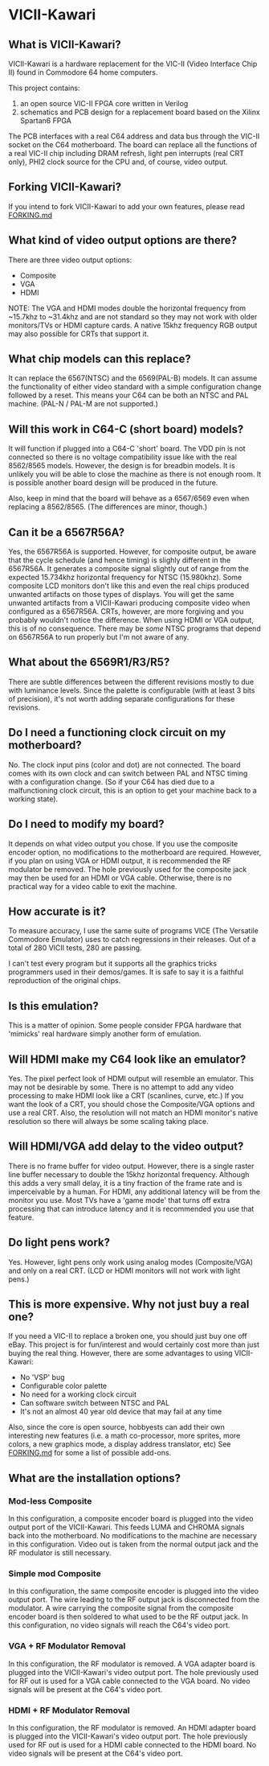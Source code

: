 # VICII-Kawari

## What is VICII-Kawari?
VICII-Kawari is a hardware replacement for the VIC-II (Video Interface Chip II) found in Commodore 64 home computers.

This project contains:

1. an open source VIC-II FPGA core written in Verilog
2. schematics and PCB design for a replacement board based on the Xilinx Spartan6 FPGA

The PCB interfaces with a real C64 address and data bus through the VIC-II socket on the C64 motherboard. The board can replace all the functions of a real VIC-II chip including DRAM refresh, light pen interrupts (real CRT only), PHI2 clock source for the CPU and, of course, video output.

## Forking VICII-Kawari?

If you intend to fork VICII-Kawari to add your own features, please read [FORKING.md](FORKING.md)

## What kind of video output options are there?
There are three video output options:

* Composite
* VGA
* HDMI

NOTE: The VGA and HDMI modes double the horizontal frequency from ~15.7khz to ~31.4khz and are not standard so they may not work with older monitors/TVs or HDMI capture cards.  A native 15khz frequency RGB output may also possible for CRTs that support it.

## What chip models can this replace?
It can replace the 6567(NTSC) and the 6569(PAL-B) models.  It can assume the functionality of either video standard with a simple configuration change followed by a reset. This means your C64 can be both an NTSC and PAL machine.  (PAL-N / PAL-M are not supported.)

## Will this work in C64-C (short board) models?
It will function if plugged into a C64-C 'short' board. The VDD pin is not connected so there is no voltage compatibility issue like with the real 8562/8565 models.  However, the design is for breadbin models.  It is unlikely you will be able to close the machine as there is not enough room.  It is possible another board design will be produced in the future.

Also, keep in mind that the board will behave as a 6567/6569 even when replacing a 8562/8565. (The differences are minor, though.)

## Can it be a 6567R56A?
Yes, the 6567R56A is supported.  However, for composite output, be aware that the cycle schedule (and hence timing) is slighly different in the 6567R56A. It generates a composite signal slightly out of range from the expected 15.734khz horizontal frequency for NTSC (15.980khz). Some composite LCD monitors don't like this and even the real chips produced unwanted artifacts on those types of displays. You will get the same unwanted artifacts from a VICII-Kawari producing composite video when configured as a 6567R56A.  CRTs, however, are more forgiving and you probably wouldn't notice the difference. When using HDMI or VGA output, this is of no consequence. There may be _some_ NTSC programs that depend on 6567R56A to run properly but I'm not aware of any.

## What about the 6569R1/R3/R5?
There are subtle differences between the different revisions mostly to due with luminance levels. Since the palette is configurable (with at least 3 bits of precision), it's not worth adding separate configurations for these revisions.

## Do I need a functioning clock circuit on my motherboard?
No. The clock input pins (color and dot) are not connected. The board comes with its own clock and can switch between PAL and NTSC timing with a configuration change. (So if your C64 has died due to a malfunctioning clock circuit, this is an option to get your machine back to a working state).

## Do I need to modify my board?
It depends on what video output you chose. If you use the composite encoder option, no modifications to the motherboard are required.  However, if you plan on using VGA or HDMI output, it is recommended the RF modulator be removed. The hole previously used for the composite jack may then be used for an HDMI or VGA cable. Otherwise, there is no practical way for a video cable to exit the machine.

## How accurate is it?
To measure accuracy, I use the same suite of programs VICE (The Versatile Commodore Emulator) uses to catch regressions in their releases.  Out of a total of 280 VICII tests, 280 are passing.

I can't test every program but it supports all the graphics tricks programmers used in their demos/games. It is safe to say it is a faithful reproduction of the original chips.

## Is this emulation?
This is a matter of opinion. Some people consider FPGA hardware that 'mimicks' real hardware simply another form of emulation.

## Will HDMI make my C64 look like an emulator?
Yes. The pixel perfect look of HDMI output will resemble an emulator. This may not be desirable by some. There is no attempt to add any video processing to make HDMI look like a CRT (scanlines, curve, etc.)  If you want the look of a CRT, you should chose the Composite/VGA options and use a real CRT.  Also, the resolution will not match an HDMI monitor's native resolution so there will always be some scaling taking place.

## Will HDMI/VGA add delay to the video output?
There is no frame buffer for video output. However, there is a single raster line buffer necessary to double the 15khz horizontal frequency. Although this adds a very small delay, it is a tiny fraction of the frame rate and is imperceivable by a human. For HDMI, any additional latency will be from the monitor you use. Most TVs have a 'game mode' that turns off extra processing that can introduce latency and it is recommended you use that feature.

## Do light pens work?
Yes. However, light pens only work using analog modes (Composite/VGA) and only on a real CRT. (LCD or HDMI monitors will not work with light pens.)

## This is more expensive. Why not just buy a real one?
If you need a VIC-II to replace a broken one, you should just buy one off eBay. This project is for fun/interest and would certainly cost more than just buying the real thing.  However, there are some advantages to using VICII-Kawari:

* No 'VSP' bug
* Configurable color palette
* No need for a working clock circuit
* Can software switch between NTSC and PAL
* It's not an almost 40 year old device that may fail at any time

Also, since the core is open source, hobbyests can add their own interesting new features (i.e. a math co-processor, more sprites, more colors, a new graphics mode, a display address translator, etc) See [FORKING.md](FORKING.md) for some a list of possible add-ons.

## What are the installation options?

### Mod-less Composite

In this configuration, a composite encoder board is plugged into the video output port of the VICII-Kawari.  This feeds LUMA and CHROMA signals back into the motherboard.  No modifications to the machine are necessary in this configuration.  Video out is taken from the normal output jack and the RF modulator is still necessary.

### Simple mod Composite

In this configuration, the same composite encoder is plugged into the video output port.  The wire leading to the RF output jack is disconnected from the modulator.  A wire carrying the composite signal from the composite encoder board is then soldered to what used to be the RF output jack.  In this configuration, no video signals will reach the C64's video port.

### VGA + RF Modulator Removal

In this configuration, the RF modulator is removed.  A VGA adapter board is plugged into the VICII-Kawari's video output port.  The hole previously used for RF out is used for a VGA cable connected to the VGA board.  No video signals will be present at the C64's video port.

### HDMI + RF Modulator Removal

In this configuration, the RF modulator is removed.  An HDMI adapter board is plugged into the VICII-Kawari's video output port.  The hole previously used for RF out is used for a HDMI cable connected to the HDMI board.  No video signals will be present at the C64's video port.

